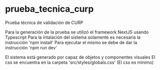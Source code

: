 # prueba_tecnica_curp
Prueba técnica de validación de CURP

Para la generación de la prueba se utilizó el framework NextJS usando Typescript
Para la intalación del sistema solamente es necesaria la instrucción 'npm install'
Para ejecutar el mismo se debe de dar la instrucción 'npm run dev'

El sistema está generado por capaz de objetos y componentes visuales
El css se encuentra en la carpeta 'src/styles/globals.css' (El css es mínimo)
